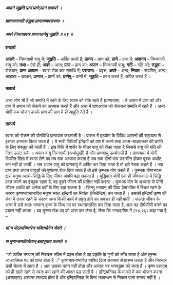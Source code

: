 ##### अपाने जुह्वति प्राणं प्राणेऽपानं तथापरे ।
##### प्राणापानगती रुद्ध्वा प्राणायामपरायणाः ।
##### अपरे नियताहाराः प्राणान्प्राणेषु जुह्वति ॥ २९ ॥

#### शब्दार्थ

**अपाने** – निम्नगामी वायु में; **जुह्वति** – अर्पित करते हैं; **प्राणम्** – प्राण को; **प्राणे** – प्राण में; **अपानम्** – निम्नगामी वायु को; **तथा** – ऐसे ही; **अपरे** – अन्य; **प्राण** – प्राण का; **अपान** – निम्नगामी वायु; **गती** – गति को; **रुद्ध्वा** – रोककर; **प्राण-आयाम** – श्वास रोक कर समाधि में; **परायणाः** – प्रवृत्त; **अपरे** – अन्य; **नियत** – संयमित, अल्प; **आहाराः** – खाकर; **प्राणान्** – प्राणों को; **प्राणेषु** – प्राणों में; **जुह्वति** – हवन करते हैं, अर्पित करते हैं ।

#### भावार्थ

अन्य लोग भी हैं जो समाधि में रहने के लिए श्वास को रोके रहते हैं (प्राणायाम) । वे अपान में प्राण को और प्राण में अपान को रोकने का अभ्यास करते हैं और अन्त में प्राणअपान को रोककर समाधि में रहते हैं । अन्य योगी कम भोजन करके प्राण की प्राण में ही आहुति देते हैं ।

#### तात्पर्य

श्वास को रोकने की योगविधि प्राणायाम कहलाती है । प्रारम्भ में हठयोग के विविध आसनों की सहायता से इसका अभ्यास किया जाता है । ये सारी विधियाँ इन्द्रियों को वश में करने तथा आत्म-साक्षात्कार की प्रगति के लिए संस्तुत की जाती हैं । इस विधि में शरीर के भीतर वायु को रोका जाता है जिससे वायु की गति की दिशा उलट सके । अपान वायु निम्नगामी (अधोमुखी) है और प्राणवायु ऊर्ध्वगामी है । प्राणायाम में योगी विपरीत दिशा में श्वास लेने का तब तक अभ्यास करता है जब तक दोनों वाय उदासीन होकर पूरक अर्थात् सम नहीं हो जातीं । जब अपान वायु को प्राणवायु में अर्पित कर दिया जाता है तो इसे रेचक कहते हैं । जब प्राण तथा अपान वायुओं को पूर्णतया रोक दिया जाता है तो इसे कुम्भक योग कहते हैं । कुम्भक योगाभ्यास द्वारा मनुष्य आत्म-सिद्धि के लिए जीवन अवधि बढ़ा सकता है । बुद्धिमान योगी एक ही जीवनकाल में सिद्धि प्राप्त करने का इच्छुक रहता है, वह दूसरे जीवन की प्रतीक्षा नहीं करता । कुम्भक योग के अभ्यास से योगी जीवन अवधि को अनेक वर्षों के लिए बढ़ा सकता है । किन्तु भगवान् की दिव्य प्रेमाभक्ति में स्थित रहने के कारण कृष्णभावनाभावित मनुष्य स्वतः इन्द्रियों का नियंता (जितेन्द्रिय) बन जाता है । उसकी इन्द्रियाँ कृष्ण की सेवा में तत्पर रहने के कारण अन्य किसी कार्य में प्रवृत्त होने का अवसर ही नहीं पातीं । फलतः जीवन के अन्त में उसे स्वतः भगवान् कृष्ण के दिव्य पद पर स्थानान्तरित कर दिया जाता है, अतः वह दीर्घजीवी बनने का प्रयत्न नहीं करता । वह तुरन्त मोक्ष पद को प्राप्त कर लेता है, जैसा कि भगवद्गीता में (१४.२६) कहा गया है –

##### मां च योऽव्यभिचारेण भक्तियोगेन सेवते ।
##### स गुणान्समतीत्येतान् ब्रह्मभूयाय कल्पते ॥

“जो व्यक्ति भगवान् की निश्छल भक्ति में प्रवृत्त होता है वह प्रकृति के गुणों को लाँघ जाता है और तुरन्त आध्यात्मिक पद को प्राप्त होता है ।” कृष्णभावनाभावित व्यक्ति दिव्य अवस्था से प्रारम्भ करता है और निरन्तर उसी चेतना में रहता है । अतः उसका पतन नहीं होता और अन्ततः वह भगवद्धाम को जाता है । कृष्ण प्रसादम् को ही खाते रहने से स्वतः कम खाने की आदत पड़ जाती है । इन्द्रियनिग्रह के मामले में कम भोजन करना (अल्पाहार) अत्यन्त लाभप्रद होता है और इन्द्रियनिग्रह के बिना भवबन्धन से निकल पाना सम्भव नहीं है ।